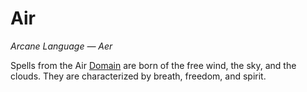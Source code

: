# Air

*Arcane Language — Aer*

Spells from the Air [Domain]({Spell%20Domains}.md) are born of the free wind, the sky, and the clouds. They are characterized by breath, freedom, and spirit.

